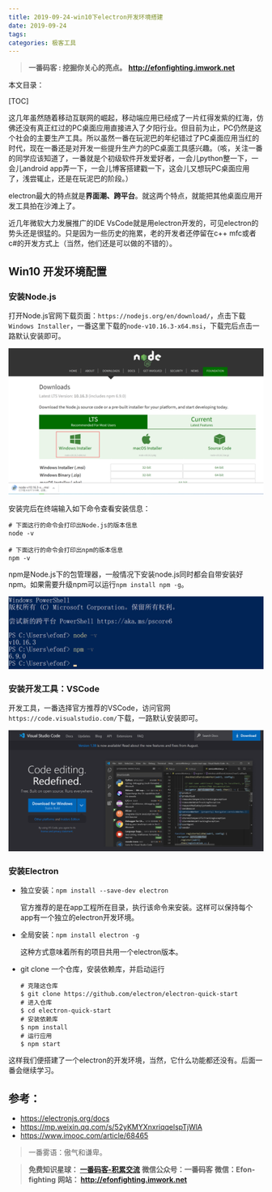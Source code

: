 ```yaml
---
title: 2019-09-24-win10下electron开发环境搭建
date: 2019-09-24
tags: 
categories: 极客工具
---
```


> **一番码客 : 挖掘你关心的亮点。**
> **http://efonfighting.imwork.net**

本文目录：

[TOC]

这几年虽然随着移动互联网的崛起，移动端应用已经成了一片红得发紫的红海，仿佛还没有真正红过的PC桌面应用直接进入了夕阳行业。但目前为止，PC仍然是这个社会的主要生产工具。所以虽然一番在玩泥巴的年纪错过了PC桌面应用当红的时代，现在一番还是对开发一些提升生产力的PC桌面工具感兴趣。（咳，关注一番的同学应该知道了，一番就是个初级软件开发爱好者，一会儿python整一下，一会儿android app弄一下，一会儿博客搭建戳一下，这会儿又想玩PC桌面应用了，浅尝辄止，还是在玩泥巴的阶段。）

<!-- more -->

electron最大的特点就是**界面潮、跨平台**。就这两个特点，就能把其他桌面应用开发工具拍在沙滩上了。

近几年微软大力发展推广的IDE VsCode就是用electron开发的，可见electron的势头还是很猛的。只是因为一些历史的拖累，老的开发者还停留在c++ mfc或者c#的开发方式上（当然，他们还是可以做的不错的）。

## Win10 开发环境配置

### 安装Node.js

打开Node.js官网下载页面：`https://nodejs.org/en/download/`，点击下载`Windows Installer`，一番这里下载的`node-v10.16.3-x64.msi`，下载完后点击一路默认安装即可。

![1569338919221](2019-09-24-win10下electron开发环境搭建\electron.png)

安装完后在终端输入如下命令查看安装信息：

```
# 下面这行的命令会打印出Node.js的版本信息
node -v

# 下面这行的命令会打印出npm的版本信息
npm -v
```

npm是Node.js下的包管理器，一般情况下安装node.js同时都会自带安装好npm。如果需要升级npm可以运行`npm install npm -g`。

![1569339972048](2019-09-24-win10下electron开发环境搭建\electron1.png)



### 安装开发工具：VSCode

开发工具，一番选择官方推荐的VSCode，访问官网`https://code.visualstudio.com/`下载，一路默认安装即可。

![1569340126922](2019-09-24-win10下electron开发环境搭建\electron2.png)



### 安装Electron

* 独立安装：`npm install --save-dev electron`

  官方推荐的是在app工程所在目录，执行该命令来安装。这样可以保持每个app有一个独立的electron开发环境。

* 全局安装：`npm install electron -g`

  这种方式意味着所有的项目共用一个electron版本。

* git clone 一个仓库，安装依赖库，并启动运行

  ```
  # 克隆这仓库
  $ git clone https://github.com/electron/electron-quick-start
  # 进入仓库
  $ cd electron-quick-start
  # 安装依赖库
  $ npm install
  # 运行应用
  $ npm start
  ```

这样我们便搭建了一个electron的开发环境，当然，它什么功能都还没有。后面一番会继续学习。



## 参考：

* https://electronjs.org/docs
* https://mp.weixin.qq.com/s/52yKMYXnxriqqelspTjWlA
* https://www.imooc.com/article/68465



> 一番雾语：傲气和谦卑。



> **免费知识星球： [一番码客-积累交流]([wwww](https://t.zsxq.com/NRVBURr))**
> **微信公众号：一番码客**
> **微信：Efon-fighting**
> **网站： http://efonfighting.imwork.net**